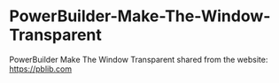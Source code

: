# PowerBuilder-Make-The-Window-Transparent
PowerBuilder Make The Window Transparent
shared from the website: https://pblib.com
